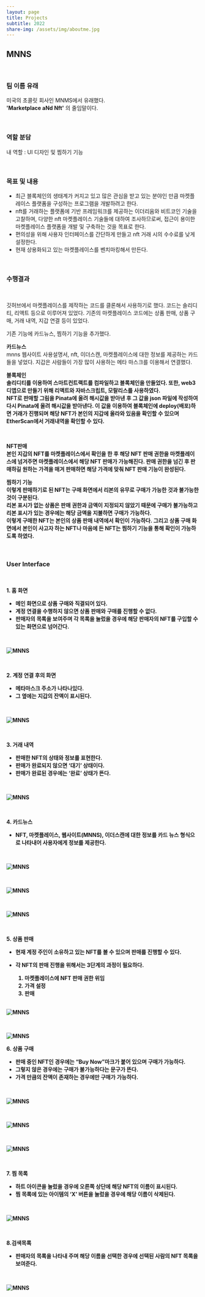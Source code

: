 ```yaml
---
layout: page
title: Projects
subtitle: 2022
share-img: /assets/img/aboutme.jpg
---
```


## MNNS

<br>

### 팀 이름 유래<br>
미국의 초콜릿 회사인 MNMS에서 유래했다.<br>
<b>'Marketplace aNd Nft'</b> 의 줄임말이다.

<br>

### 역할 분담<br>
내 역할 : UI 디자인 및 찜하기 기능

<br>

### 목표 및 내용<br>

- 최근 블록체인의 생태계가 커지고 있고 많은 관심을 받고 있는 분야인 만큼 마켓플레이스 플랫폼을 구성하는 프로그램을 개발하려고 한다. <br>
- nft를 거래하는 플랫폼에 기반 프레임워크를 제공하는 이더리움와 비트코인 기술을 고찰하며, 다양한 nft 마켓플레이스 기술들에 대하여 조사하므로써, 접근이 용이한 마켓플레이스 플랫폼을 개발 및 구축하는 것을 목표로 한다.<br>
- 편의성을 위해 사용자 인터페이스를 간단하게 만들고 nft 거래 시의 수수료를 낮게 설정한다.<br>
- 현재 상용화되고 있는 마켓플레이스를 벤치마킹해서 만든다.

<br>

### 수행결과

<br>

깃허브에서 마켓플레이스를 제작하는 코드를 클론해서 사용하기로 했다. 코드는 솔리디티, 리액트 등으로 이루어져 있었다. 기존의 마켓플레이스 코드에는 상품 판매, 상품 구매, 거래 내역, 지갑 연결 등이 있었다.
<br> 

기존 기능에 카드뉴스, 찜하기 기능을 추가했다.<br>

<b>카드뉴스</b><br>
mnns 웹사이트 사용설명서, nft, 이더스캔, 마켓플레이스에 대한 정보를 제공하는 카드들을 넣었다. 지갑은 사람들이 가장 많이 사용하는 메타 마스크를 이용해서 연결했다. <br>

<b>블록체인<b><br>
솔리디티를 이용하여 스마트컨트랙트를 컴파일하고 블록체인을 만들었다. 또한, web3 디앱으로 만들기 위해 리액트와 자바스크립트, 모랄리스를 사용하였다.<br>
NFT로 판매할 그림을 Pinata에 올려 해시값을 받아낸 후 그 값을 json 파일에 작성하여 다시 Pinata에 올려 해시값을 받아낸다. 이 값을 이용하여 블록체인에 deploy(배포)하면 거래가 진행되며 해당 NFT가 본인의 지갑에 올라와 있음을 확인할 수 있으며 EtherScan에서 거래내역을 확인할 수 있다. 

<br>

<b>NFT판매</b><br>
본인 지갑의 NFT를 마켓플레이스에서 확인을 한 후 해당 NFT 판매 권한을 마켓플레이스에 넘겨주면 마켓플레이스에서 해당 NFT 판매가 가능해진다. 판매 권한을 넘긴 후 판매하길 원하는 가격을 매겨 판매하면 해당 가격에 맞춰 NFT 판매 기능이 완성된다.<br>

<b>찜하기 기능</b><br>
이렇게 판매하기로 된 NFT는 구매 화면에서 리본의 유무로 구매가 가능한 것과 불가능한 것이 구분된다. <br>
리본 표시가 없는 상품은 판매 권한과 금액이 지정되지 않았기 때문에 구매가 불가능하고 리본 표시가 있는 경우에는 해당 금액을 지불하면 구매가 가능하다. <br>
이렇게 구매한 NFT는 본인의 상품 판매 내역에서 확인이 가능하다. 그리고 상품 구매 화면에서 본인이 사고자 하는 NFT나 마음에 든 NFT는 찜하기 기능을 통해 확인이 가능하도록 하였다.

<br>

### User Interface

<br>

<b>1. 홈 화면</b><br>

- 메인 화면으로 상품 구매와 직결되어 있다.<br>
- 계정 연결을 수행하지 않으면 상품 판매와 구매를 진행할 수 없다.<br>
- 판매자의 목록을 보여주며 각 목록을 눌렀을 경우에 해당 판매자의 NFT를 구입할 수 있는 화면으로 넘어간다.

<br>

![MNNS](/assets/img/MNNS/1.PNG)

<br>

<b>2. 계정 연결 후의 화면</b><br>

- 메타마스크 주소가 나타나있다.<br>
- 그 옆에는 지갑의 잔액이 표시된다.<br>

<br>

![MNNS](/assets/img/MNNS/2.PNG)

<br>

<b>3. 거래 내역</b><br>

- 판매한 NFT의 상태와 정보를 표현한다.<br>
- 판매가 완료되지 않으면 ‘대기’ 상태이다.<br>
- 판매가 완료된 경우에는 ‘완료’ 상태가 뜬다.

<br>

![MNNS](/assets/img/MNNS/3.PNG)

<br>

<b>4. 카드뉴스 </b><br>

- NFT, 마켓플레이스, 웹사이트(MNNS), 이더스캔에 대한 정보를 카드 뉴스 형식으로 나타내어 사용자에게 정보를 제공한다.

<br>

![MNNS](/assets/img/MNNS/4.PNG)

<br>

![MNNS](/assets/img/MNNS/5.PNG)

<br>

![MNNS](/assets/img/MNNS/6.PNG)

<br>

<b>5. 상품 판매</b><br>

- 현재 계정 주인이 소유하고 있는 NFT를 볼 수 있으며 판매를 진행할 수 있다.<br>
- 각 NFT의 판매 진행을 위해서는 3단계의 과정이 필요하다.<br>

   1) 마켓플레이스에 NFT 판매 권한 위임<br>
   2) 가격 설정<br>
   3) 판매
   
   <br>

![MNNS](/assets/img/MNNS/7.PNG)

<br>

![MNNS](/assets/img/MNNS/8.PNG)

<b>6. 상품 구매</b><br>

- 판매 중인 NFT인 경우에는 “Buy Now”마크가 붙어 있으며 구매가 가능하다.<br>
- 그렇지 않은 경우에는 구매가 불가능하다는 문구가 뜬다.<br>
- 가격 만큼의 잔액이 존재하는 경우에만 구매가 가능하다.

<br>

![MNNS](/assets/img/MNNS/9.PNG)

<br>

![MNNS](/assets/img/MNNS/10.PNG)

<br>

![MNNS](/assets/img/MNNS/11.PNG)

<br>

<b>7. 찜 목록</b><br>
- 하트 아이콘을 눌렀을 경우에 오른쪽 상단에 해당 NFT의 이름이 표시된다.<br>
- 찜 목록에 있는 아이템의 ‘X’ 버튼을 눌렀을 경우에 해당 이름이 삭제된다.

<br>

![MNNS](/assets/img/MNNS/12.PNG)

<br>

<b>8.검색목록</b><br>

- 판매자의 목록을 나타내 주며 해당 이름을 선택한 경우에 선택된 사람의 NFT 목록을 보여준다.

<br>

![MNNS](/assets/img/MNNS/13.PNG)